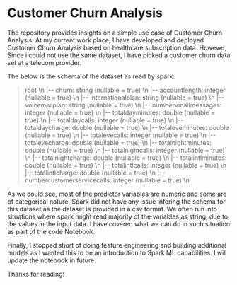 # Customer Churn Analysis

The repository provides insights on a simple use case of Customer Churn Analysis. At my current work place, I have developed and deployed Customer Churn Analysis based on healthcare subscription data. However, Since i could not use the same dataset, I have picked a customer churn data set at a telecom provider. 

The below is the schema of the dataset as read by spark:

>root                                                          \n
> |-- churn: string (nullable = true)                          \n
> |-- accountlength: integer (nullable = true)                 \n
> |-- internationalplan: string (nullable = true)              \n
> |-- voicemailplan: string (nullable = true)                  \n
> |-- numbervmailmessages: integer (nullable = true)           \n
> |-- totaldayminutes: double (nullable = true)                \n
> |-- totaldaycalls: integer (nullable = true)                 \n
> |-- totaldaycharge: double (nullable = true)                 \n
> |-- totaleveminutes: double (nullable = true)                \n
> |-- totalevecalls: integer (nullable = true)                 \n
> |-- totalevecharge: double (nullable = true)                 \n
> |-- totalnightminutes: double (nullable = true)              \n
> |-- totalnightcalls: integer (nullable = true)               \n
> |-- totalnightcharge: double (nullable = true)               \n
> |-- totalintlminutes: double (nullable = true)               \n
> |-- totalintlcalls: integer (nullable = true)                \n
> |-- totalintlcharge: double (nullable = true)                \n
> |-- numbercustomerservicecalls: integer (nullable = true)    \n

As we could see, most of the predictor variables are numeric and some are of categorical nature. Spark did not have any issue infering the schema for this dataset as the dataset is provided in a csv format. We often run into situations where spark might read majority of the variables as string, due to the values in the input data. I have covered what we can do in such situation as part of the code Notebook. 

Finally, I stopped short of doing feature engineering and building additional models as I wanted this to be an introduction to Spark ML capabilities. I will update the notebook in future. 

Thanks for reading!

